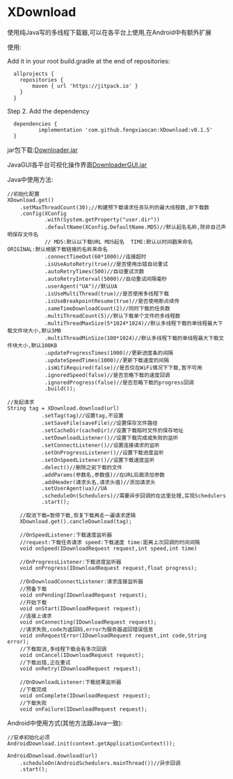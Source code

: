 # XDownload

使用纯Java写的多线程下载器,可以在各平台上使用,在Android中有额外扩展

使用:

Add it in your root build.gradle at the end of repositories:

	  allprojects {
	  	repositories {
	  		maven { url 'https://jitpack.io' }
	  	}
	  }
  
Step 2. Add the dependency

	  dependencies {
	          implementation 'com.github.fengxiaocan:XDownload:v0.1.5'
	  }
  
jar包下载:[Downloader.jar](./javalib/javalib.jar)

JavaGUI各平台可视化操作界面[DownloaderGUI.jar](./DownloaderGUI.jar)

Java中使用方法:
	
	//初始化配置
	XDownload.get()
		.setMaxThreadCount(30);//构建预下载请求任务队列的最大线程数,非下载数
		.config(XConfig
                .with(System.getProperty("user.dir"))
                .defaultName(XConfig.DefaultName.MD5)//默认起名名称,除非自己声明保存文件名
                // MD5:默认以下载URL MD5起名  TIME:默认以时间戳来命名  ORIGINAL:默认根据下载链接的名称来命名
                .connectTimeOut(60*1000)//连接超时
                .isUseAutoRetry(true)//是否使用出错自动重试
                .autoRetryTimes(500)//自动重试次数
                .autoRetryInterval(5000)//自动重试间隔毫秒
                .userAgent("UA")//默认UA
                .isUseMultiThread(true)//是否使用多线程下载
                .isUseBreakpointResume(true)//是否使用断点续传
                .sameTimeDownloadCount(2)//同时下载的任务数
                .multiThreadCount(5)//默认下载单个文件的多线程数
                .multiThreadMaxSize(5*1024*1024)//默认多线程下载的单线程最大下载文件块大小,默认5MB
                .multiThreadMinSize(100*1024)//默认多线程下载的单线程最大下载文件块大小,默认100KB
                .updateProgressTimes(1000)//更新进度条的间隔
                .updateSpeedTimes(1000)//更新下载速度的间隔
                .isWifiRequired(false)//是否仅在WiFi情况下下载,暂不可用
                .ignoredSpeed(false)//是否忽略下载的速度回调
                .ignoredProgress(false)//是否忽略下载的progress回调
                .build());
		
	//发起请求
	String tag = XDownload.download(url)
               .setTag(tag)//设置tag,不设置
               .setSaveFile(saveFile)//设置保存文件路径
               .setCacheDir(cacheDir)//设置下载临时文件的保存地址
               .setDownloadListener()//设置下载完成或失败的监听
               .setConnectListener()//设置连接请求的监听
               .setOnProgressListener()//设置下载进度监听
               .setOnSpeedListener()//设置下载速度监听
               .delect()//删除之前下载的文件
               .addParams(参数名,参数值)//在URL后面添加参数
               .addHeader(请求头名,请求头值)//添加请求头
               .setUserAgent(ua)//UA
               .scheduleOn(Schedulers)//需要异步回调的在这里处理,实现Schedulers
               .start();
	       
        //取消下载=暂停下载,恢复下载再走一遍请求逻辑
        XDownload.get().cancleDownload(tag);
	
	    //OnSpeedListener:下载速度监听器
	    //request:下载任务请求 speed:下载速度 time:距离上次回调的时间间隔
	    void onSpeed(IDownloadRequest request,int speed,int time)

	    //OnProgressListener:下载进度监听器
	    void onProgress(IDownloadRequest request,float progress);
	
	    //OnDownloadConnectListener:请求连接监听器
	    //预备下载
	    void onPending(IDownloadRequest request);
	    //开始下载
    	void onStart(IDownloadRequest request);
	    //连接上请求
    	void onConnecting(IDownloadRequest request);
	    //请求失败,code为返回码,error为服务器返回错误信息
    	void onRequestError(IDownloadRequest request,int code,String error);
	    //下载取消,多线程下载会有多次回调
    	void onCancel(IDownloadRequest request);
	    //下载出错,正在重试
    	void onRetry(IDownloadRequest request);
	
	    //OnDownloadListener:下载结果监听器
	    //下载完成
	    void onComplete(IDownloadRequest request);
	    //下载失败
    	void onFailure(IDownloadRequest request);


Android中使用方式(其他方法跟Java一致):

	//安卓初始化必须
	AndroidDownload.init(context.getApplicationContext());
	
	AndroidDownload.download(url)
		.scheduleOn(AndroidSchedulers.mainThread())//异步回调
		.start();
	
